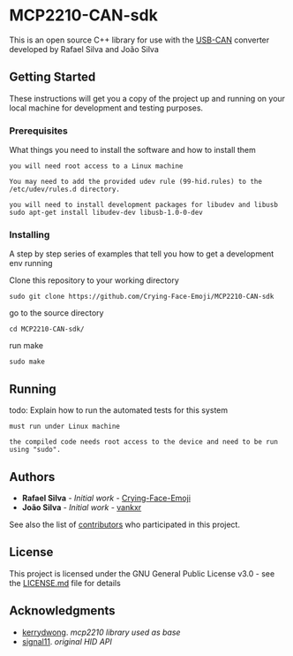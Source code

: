 # MCP2210-CAN-sdk

This is an open source C++ library for use with the <a href="https://github.com/kerrydwong/MCP2210-Library">USB-CAN</a> converter developed by Rafael Silva and João Silva

## Getting Started

These instructions will get you a copy of the project up and running on your local machine for development and testing purposes.

### Prerequisites

What things you need to install the software and how to install them

```
you will need root access to a Linux machine

You may need to add the provided udev rule (99-hid.rules) to the /etc/udev/rules.d directory.

you will need to install development packages for libudev and libusb
sudo apt-get install libudev-dev libusb-1.0-0-dev
```

### Installing

A step by step series of examples that tell you how to get a development env running

Clone this repository to your working directory

```
sudo git clone https://github.com/Crying-Face-Emoji/MCP2210-CAN-sdk
```

go to the source directory

```
cd MCP2210-CAN-sdk/
```

run make

```
sudo make
```

## Running

todo: Explain how to run the automated tests for this system

```
must run under Linux machine

the compiled code needs root access to the device and need to be run using "sudo".
```

## Authors

* **Rafael Silva** - *Initial work* - [Crying-Face-Emoji](https://github.com/Crying-Face-Emoji)
* **João Silva** - *Initial work* - [vankxr](https://github.com/vankxr)

See also the list of [contributors](https://github.com/Crying-Face-Emoji/MCP2210-CAN-sdk/graphs/contributors) who participated in this project.

## License

This project is licensed under the GNU General Public License v3.0 - see the [LICENSE.md](LICENSE.md) file for details

## Acknowledgments

* <a href="https://github.com/kerrydwong/MCP2210-Library">kerrydwong</a>. *mcp2210 library used as base*
* <a href="https://github.com/signal11/hidapi">signal11</a>. *original HID API*
